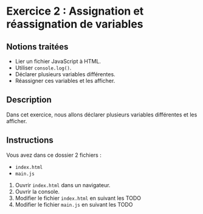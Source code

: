 # Exercice 2 : Assignation et réassignation de variables

## Notions traitées

- Lier un fichier JavaScript à HTML.
- Utiliser `console.log()`.
- Déclarer plusieurs variables différentes.
- Réassigner ces variables et les afficher.

## Description

Dans cet exercice, nous allons déclarer plusieurs variables différentes et les afficher.

## Instructions

Vous avez dans ce dossier 2 fichiers :
- `index.html`
- `main.js`

1. Ouvrir `index.html` dans un navigateur.
2. Ouvrir la console.
3. Modifier le fichier `index.html` en suivant les TODO
4. Modifier le fichier `main.js` en suivant les TODO